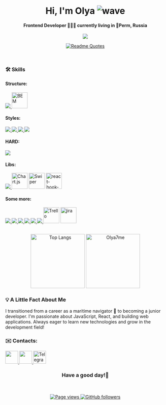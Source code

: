 <h1 align="center">
  Hi, I'm Olya
  <img src="https://user-images.githubusercontent.com/18350557/176309783-0785949b-9127-417c-8b55-ab5a4333674e.gif" alt="wave">
</h1>
<h4 align="center">Frontend Developer 👩🏻‍💻 currently living in 📍Perm, Russia</h4>

<p align="center">
  <a href="https://git.io/typing-svg">
    <img src="https://readme-typing-svg.herokuapp.com?font=Montserrat&weight=600&size=24&pause=2000&color=FF7BC9&vCenter=true&width=500&lines=Welcome+To+Olya7me's+Github+Profile%E2%9D%A3"/>
  </a>
<p/>

<p align="center">
  <a href="https://github.com/piyushsuthar/github-readme-quotes">
    <img src="https://quotes-github-readme.vercel.app/api?type=horizontal&theme=dracula&quote=They%20say%20true%20love%20is%20hard%20to%20find.%20Clearly%2C%20they’ve%20never%20tried%20centering%20a%20div.&author=CSS%20Survivor" alt="Readme Quotes"/>
  </a>
</p>

<br>

### 🛠 Skills

#### Structure:
<p align="left">
  <a href="https://skillicons.dev">
    <img src="https://skillicons.dev/icons?i=html"/>
  </a>
  <a href="https://en.bem.info/">
    <img src="https://cdn.worldvectorlogo.com/logos/bem.svg" alt="BEM" width="50" />
  </a>
</p>

#### Styles:
<p align="left" width="36">
      <a href="https://skillicons.dev">
        <img src="https://skillicons.dev/icons?i=css" />
      </a>
      <a href="https://skillicons.dev">
        <img src="https://skillicons.dev/icons?i=sass" />
      </a>
      <a href="https://skillicons.dev">
        <img src="https://skillicons.dev/icons?i=bootstrap" />
      </a>
      <a href="https://skillicons.dev">
        <img src="https://skillicons.dev/icons?i=tailwind" />
      </a>
</p>

#### HARD:
<p align="left">
  <a href="https://skillicons.dev">
    <img src="https://skillicons.dev/icons?i=js,ts,react,nextjs,redux" />
  </a>
</p>

#### Libs:
<p align="left"> 
      <a href="https://skillicons.dev">
        <img src="https://skillicons.dev/icons?i=npm" />
      </a>
      <img src='https://encrypted-tbn0.gstatic.com/images?q=tbn:ANd9GcQg9bFozBgRo4vvIdgASE2drhPbblCSWzGfag&s' alt='Chart.js' width="50" />
      <img src='https://encrypted-tbn0.gstatic.com/images?q=tbn:ANd9GcSF0Mz8U5oCT8ekgWtS1X4iBQcHfxjDBivxiooZZ8jR7kYl4gM-MDuMRN3ERMz43A-_8f8&usqp=CAU' alt='Swiper' width="50" />
      <img src='https://avatars.githubusercontent.com/u/53986236?s=280&v=4' alt='react-hook-form' width="50" />
</p>

#### Some more:

<p align="left">
  <a href="https://skillicons.dev">
    <img src="https://skillicons.dev/icons?i=vscode" />
  </a>
  <a href="https://skillicons.dev">
    <img src="https://skillicons.dev/icons?i=figma" />
  </a>
  <a href="https://skillicons.dev">
    <img src="https://skillicons.dev/icons?i=fastapi" />
  </a>
  <a href="https://skillicons.dev">
    <img src="https://skillicons.dev/icons?i=devto" />
  </a>
  <a href="https://skillicons.dev">
    <img src="https://skillicons.dev/icons?i=vite" />
  </a>
  <a href="https://skillicons.dev">
    <img src="https://skillicons.dev/icons?i=git" />
  </a>
  <img src='https://encrypted-tbn0.gstatic.com/images?q=tbn:ANd9GcT5wZQOI_ZiCOo-Dk5I0UcBd24XkYKugH-evg&s' alt='Trello' width="50" />
  <img src='https://cdn.iconscout.com/icon/free/png-256/free-jira-logo-icon-download-in-svg-png-gif-file-formats--technology-social-media-company-brand-vol-1-pack-logos-icons-3030001.png' alt='jira' width="50" />
</p>

<br>
<div align="center">
  <img height="170" src='https://github-readme-stats.vercel.app/api/top-langs/?username=Olya7me&langs_count=8&layout=compact&theme=omni&hide_border=true&border_radius=15' alt='Top Langs' />
  <img height="170" src='https://github-readme-stats.vercel.app/api?username=Olya7me&show_icons=true&theme=omni&hide_border=true&border_radius=15' alt='Olya7me's GitHub stats' />
  <br>
</div>

### 💡 A Little Fact About Me

I transitioned from a career as a maritime navigator 🚢 to becoming a junior developer. I'm passionate about JavaScript, React, and building web applications. Always eager to learn new technologies and grow in the development field!

### ✉️ Contacts:

<p align="left"> 
<a href="https://www.github.com/Olya7me" target="_blank" rel="noreferrer"> 
<picture> 
<source media="(prefers-color-scheme: dark)" srcset="https://raw.githubusercontent.com/danielcranney/readme-generator/main/public/icons/socials/github-dark.svg" /> 
<source media="(prefers-color-scheme: light)" srcset="https://raw.githubusercontent.com/danielcranney/readme-generator/main/public/icons/socials/github.svg" /> 
<img src="https://raw.githubusercontent.com/danielcranney/readme-generator/main/public/icons/socials/github.svg" width="40"/> 
</picture> 
</a> 
<a href="https://www.linkedin.com/in/olga-gumenyuk-355b38282" target="_blank" rel="noreferrer"> 
<picture> 
<source media="(prefers-color-scheme: dark)" srcset="https://raw.githubusercontent.com/danielcranney/readme-generator/main/public/icons/socials/linkedin-dark.svg" /> 
<source media="(prefers-color-scheme: light)" srcset="https://raw.githubusercontent.com/danielcranney/readme-generator/main/public/icons/socials/linkedin.svg" /> 
<img src="https://raw.githubusercontent.com/danielcranney/readme-generator/main/public/icons/socials/linkedin.svg" width="40"/> 
</picture> 
</a>
<a href="https://t.me/olya7me" target="_blank" rel="noreferrer">
<img src="https://cdn-icons-png.flaticon.com/512/5968/5968804.png" width="40" alt="Telegram" />
</a>
</p>

<h3 align="center">Have a good day!🐥</h3>

</br>

<div align="center"><br>
  <a href="https://github.com/Olya7me/Olya7me">
    <img src="https://komarev.com/ghpvc/?username=Olya7me&color=red" alt="Page views" />
  </a>
  <a href="https://github.com/Olya7me?tab=followers">
    <img src="https://img.shields.io/github/followers/Olya7me?color=pink&logo=github" alt="GitHub followers">
  </a>
</div>
